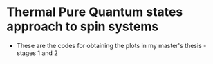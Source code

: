 # Thermal Pure Quantum states approach to spin systems
- These are the codes for obtaining the plots in my master's thesis - stages 1 and 2

